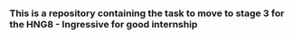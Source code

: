 ### This is a repository containing the task to move to stage 3 for the HNG8 - Ingressive for good internship
